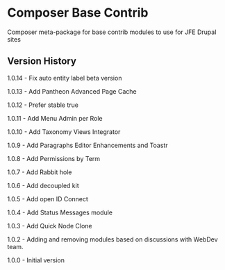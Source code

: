 # Composer Base Contrib
Composer meta-package for base contrib modules to use for JFE Drupal sites

## Version History

1.0.14 - Fix auto entity label beta version

1.0.13 - Add Pantheon Advanced Page Cache

1.0.12 - Prefer stable true

1.0.11 - Add Menu Admin per Role

1.0.10 - Add Taxonomy Views Integrator

1.0.9 - Add Paragraphs Editor Enhancements and Toastr

1.0.8 - Add Permissions by Term

1.0.7 - Add Rabbit hole

1.0.6 - Add decoupled kit

1.0.5 - Add open ID Connect

1.0.4 - Add Status Messages module

1.0.3 - Add Quick Node Clone

1.0.2 - Adding and removing modules based on discussions with WebDev team.

1.0.0 - Initial version
